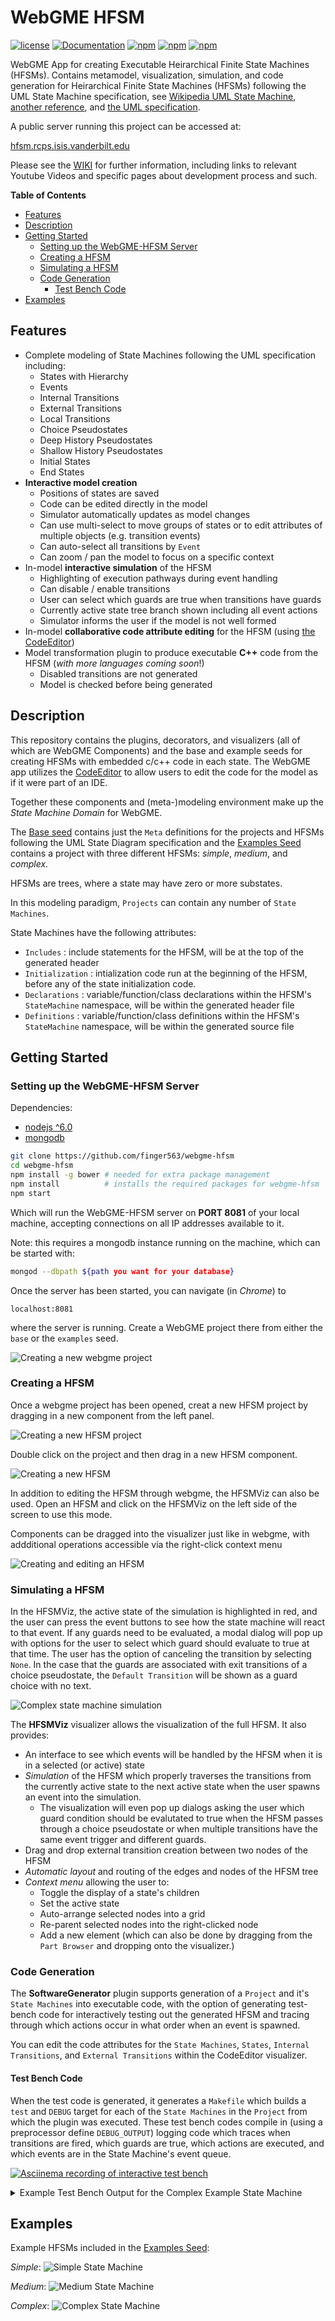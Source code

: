 # WebGME HFSM

[![license](https://img.shields.io/github/license/mashape/apistatus.svg?maxAge=2592000)](https://opensource.org/licenses/MIT)
[![Documentation](https://img.shields.io/badge/documentation-wiki-blue.svg?style=flat-square)](https://github.com/finger563/webgme-hfsm/wiki)
[![npm](https://img.shields.io/npm/v/webgme-hfsm.svg)](https://www.npmjs.com/package/webgme-hfsm)
[![npm](https://img.shields.io/npm/dm/webgme-hfsm.svg)](https://www.npmjs.com/package/webgme-hfsm)
[![npm](https://img.shields.io/npm/dt/webgme-hfsm.svg)](https://www.npmjs.com/package/webgme-hfsm)

WebGME App for creating Executable Heirarchical Finite State Machines
(HFSMs). Contains metamodel, visualization, simulation, and code
generation for Heirarchical Finite State Machines (HFSMs) following
the UML State Machine specification, see [Wikipedia UML State Machine](https://en.wikipedia.org/wiki/UML_state_machine), [another reference](https://www.uml-diagrams.org/state-machine-diagrams.html), and [the UML specification](http://www.omg.org/spec/UML/).

A public server running this project can be accessed at:

[hfsm.rcps.isis.vanderbilt.edu](http://hfsm.rcps.isis.vanderbilt.edu)

Please see the [WIKI](https://github.com/finger563/webgme-hfsm/wiki) for further information, including links to relevant Youtube Videos and specific pages about development process and such.

<!-- markdown-toc start - Don't edit this section. Run M-x markdown-toc-refresh-toc -->
**Table of Contents**

- [Features](#features)
- [Description](#description)
- [Getting Started](#getting-started)
    - [Setting up the WebGME-HFSM Server](#setting-up-the-webgme-hfsm-server)
    - [Creating a HFSM](#creating-a-hfsm)
    - [Simulating a HFSM](#simulating-a-hfsm)
    - [Code Generation](#code-generation)
        - [Test Bench Code](#test-bench-code)
- [Examples](#examples)

<!-- markdown-toc end -->

## Features

* Complete modeling of State Machines following the UML specification
  including:
  * States with Hierarchy
  * Events
  * Internal Transitions
  * External Transitions
  * Local Transitions
  * Choice Pseudostates
  * Deep History Pseudostates
  * Shallow History Pseudostates
  * Initial States
  * End States
* **Interactive model creation**
  * Positions of states are saved
  * Code can be edited directly in the model
  * Simulator automatically updates as model changes
  * Can use multi-select to move groups of states or to edit attributes of multiple objects (e.g. transition events)
  * Can auto-select all transitions by `Event`
  * Can zoom / pan the model to focus on a specific context
* In-model **interactive simulation** of the HFSM
  * Highlighting of execution pathways during event handling
  * Can disable / enable transitions
  * User can select which guards are true when transitions have guards
  * Currently active state tree branch shown including all event actions
  * Simulator informs the user if the model is not well formed
* In-model **collaborative code attribute editing** for the HFSM (using [the CodeEditor](https://github.com/finger563/webgme-codeeditor))
* Model transformation plugin to produce executable **C++** code from
  the HFSM (*with more languages coming soon*!)
  * Disabled transitions are not generated
  * Model is checked before being generated

## Description

This repository contains the plugins, decorators, and visualizers (all
of which are WebGME Components) and the base and example seeds for
creating HFSMs with embedded c/c++ code in each state. The WebGME app
utilizes the [CodeEditor](https://github.com/finger563/webgme-codeeditor) to allow users to edit the code for the
model as if it were part of an IDE.

Together these components and (meta-)modeling environment make up the
*State Machine Domain* for WebGME.

The [Base seed](./src/seeds/base.webgmex) contains just the `Meta`
definitions for the projects and HFSMs following the UML State Diagram
specification and the [Examples Seed](./src/seeds/examples.webgmex)
contains a project with three different HFSMs: *simple*, *medium*, and
*complex*.

HFSMs are trees, where a state may have zero or more substates.
 
In this modeling paradigm, `Projects` can contain any number of `State
Machines`.

State Machines have the following attributes:

* `Includes` : include statements for the HFSM, will be at the top of
  the generated header
* `Initialization` : intialization code run at the beginning of the
  HFSM, before any of the state initialization code.
* `Declarations` : variable/function/class declarations within the
  HFSM's `StateMachine` namespace, will be within the generated header
  file
* `Definitions` : variable/function/class definitions within the
  HFSM's `StateMachine` namespace, will be within the generated source
  file
  
## Getting Started

### Setting up the WebGME-HFSM Server

Dependencies:
* [nodejs ^6.0](www.nodejs.org)
* [mongodb](www.mongodb.com)

```bash
git clone https://github.com/finger563/webgme-hfsm
cd webgme-hfsm
npm install -g bower # needed for extra package management
npm install          # installs the required packages for webgme-hfsm
npm start
```

Which will run the WebGME-HFSM server on **PORT 8081** of your local
machine, accepting connections on all IP addresses available to it.

Note: this requires a mongodb instance running on the machine, which
can be started with:

```bash
mongod --dbpath ${path you want for your database}
```

Once the server has been started, you can navigate (in *Chrome*) to 

```
localhost:8081
```

where the server is running. Create a WebGME project there from either
the `base` or the `examples` seed.

![Creating a new webgme project](https://raw.githubusercontent.com/wiki/finger563/webgme-hfsm/images/new_webgme_project.gif)

### Creating a HFSM

Once a webgme project has been opened, creat a new HFSM project by dragging in a new component from the left panel.

![Creating a new HFSM project](https://raw.githubusercontent.com/wiki/finger563/webgme-hfsm/images/new_hfsm_project.gif)

Double click on the project and then drag in a new HFSM component.

![Creating a new HFSM](https://raw.githubusercontent.com/wiki/finger563/webgme-hfsm/images/new_hfsm.gif)

In addition to editing the HFSM through webgme, the HFSMViz can also be used. Open an HFSM and click on the HFSMViz on the left side of the screen to use this mode.

Components can be dragged into the visualizer just like in webgme, with addditional operations accessible via the right-click context menu

![Creating and editing an HFSM](https://raw.githubusercontent.com/wiki/finger563/webgme-hfsm/images/hfsmEditing.gif)

### Simulating a HFSM

In the HFSMViz, the active state of the simulation is highlighted in
red, and the user can press the event buttons to see how the state
machine will react to that event. If any guards need to be evaluated,
a modal dialog will pop up with options for the user to select which
guard should evaluate to true at that time. The user has the option of
canceling the transition by selecting `None`. In the case that the
guards are associated with exit transitions of a choice pseudostate,
the `Default Transition` will be shown as a guard choice with no text.

![Complex state machine simulation](https://raw.githubusercontent.com/wiki/finger563/webgme-hfsm/images/simulation.gif)

The **HFSMViz** visualizer allows the visualization of the full
HFSM. It also provides:
* An interface to see which events will be handled by the HFSM when it
  is in a selected (or active) state
* *Simulation* of the HFSM which properly traverses the transitions from
  the currently active state to the next active state when the user
  spawns an event into the simulation.
  * The visualization will even pop up dialogs asking the user which
    guard condition should be evalutated to true when the HFSM passes
    through a choice pseudostate or when multiple transitions have the
    same event trigger and different guards.
* Drag and drop external transition creation between two nodes of the
  HFSM
* *Automatic layout* and routing of the edges and nodes of the HFSM
  tree
* *Context menu* allowing the user to: 
  * Toggle the display of a state's children
  * Set the active state
  * Auto-arrange selected nodes into a grid
  * Re-parent selected nodes into the right-clicked node
  * Add a new element (which can also be done by dragging from the
    `Part Browser` and dropping onto the visualizer.)

### Code Generation

The **SoftwareGenerator** plugin supports generation of a `Project`
and it's `State Machines` into executable code, with the option of
generating test-bench code for interactively testing out the generated
HFSM and tracing through which actions occur in what order when an
event is spawned.

You can edit the code attributes for the `State Machines`, `States`,
`Internal Transitions`, and `External Transitions` within the
CodeEditor visualizer.

#### Test Bench Code

When the test code is generated, it generates a `Makefile` which
builds a `test` and `DEBUG` target for each of the `State Machines` in
the `Project` from which the plugin was executed. These test bench
codes compile in (using a preprocessor define `DEBUG_OUTPUT`) logging
code which traces when transitions are fired, which guards are true,
which actions are executed, and which events are in the State
Machine's event queue.

[![Asciinema recording of interactive test bench](https://asciinema.org/a/kWbxIsIDlQ0ysAlp0ss9X8zJw.png)](https://asciinema.org/a/kWbxIsIDlQ0ysAlp0ss9X8zJw?t=9)

<details><summary>Example Test Bench Output for the Complex Example State Machine</summary><p>

```bash
jebKerman@ubuntu  ~/webgme-hfsm/exampleHFSM  make run_Complex_test_DEBUG 
Compiling Complex_test_DEBUG
g++ -o Complex_test_DEBUG Complex_test.cpp Complex_GeneratedStates.cpp    -O3 -std=c++14 -MD -MP -MF .dep/Complex_test_DEBUG.d  -DDEBUG_OUTPUT

Running Complex_test_DEBUG

./Complex_test_DEBUG
INITIAL TRANSITION::ACTION for /3/c/m
ENTRY::Complex::State_1::/3/c/Y
SerialTask :: initializing State 1
Select which event to spawn:
0. ENDEVENT
1. EVENT1
2. EVENT2
3. EVENT3
4. EVENT4
5. INPUTEVENT
6. None
selection: 1
[ EVENT1 ]
GUARD [ someNumber < someValue ] for INTERNAL TRANSITION:/3/c/Y/t evaluated to TRUE
Action iterating: 0
Action iterating: 1
Action iterating: 2
Action iterating: 3
Action iterating: 4
Action iterating: 5
Action iterating: 6
Action iterating: 7
Action iterating: 8
Action iterating: 9
Action iterating: 10
Action iterating: 11
Action iterating: 12
Action iterating: 13
Action iterating: 14
Action iterating: 15
Action iterating: 16
Action iterating: 17
Action iterating: 18
Action iterating: 19
Action iterating: 20
Action iterating: 21
Action iterating: 22
Action iterating: 23
Action iterating: 24
Action iterating: 25
Action iterating: 26
Action iterating: 27
Action iterating: 28
Action iterating: 29
Action iterating: 30
Action iterating: 31
Handled EVENT1
Select which event to spawn:
0. ENDEVENT
1. EVENT1
2. EVENT2
3. EVENT3
4. EVENT4
5. INPUTEVENT
6. None
selection: 4
[ EVENT4 ]
GUARD [ someTest ] for EXTERNAL TRANSITION:/3/c/I evaluated to TRUE
NO GUARD on EXTERNAL TRANSITION:/3/c/o
EXIT::Complex::State_1::/3/c/Y
Exiting State 1
TRANSITION::ACTION for /3/c/I
TRANSITION::ACTION for /3/c/o
ENTRY::Complex::State3::/3/c/T
TRANSITION::ACTION for /3/c/T/I
ENTRY::Complex::State3::ChildState::/3/c/T/W
STATE TRANSITION: Complex::State_1->Complex::State3::ChildState
Handled EVENT4
Select which event to spawn:
0. ENDEVENT
1. EVENT1
2. EVENT2
3. EVENT3
4. EVENT4
5. INPUTEVENT
6. None
selection: 1
[ EVENT1 ]
NO GUARD on EXTERNAL TRANSITION:/3/c/T/L
EXIT::Complex::State3::ChildState::/3/c/T/W
TRANSITION::ACTION for /3/c/T/L
ENTRY::Complex::State3::ChildState2::/3/c/T/0
STATE TRANSITION: Complex::State3::ChildState->Complex::State3::ChildState2
Handled EVENT1
Select which event to spawn:
0. ENDEVENT
1. EVENT1
2. EVENT2
3. EVENT3
4. EVENT4
5. INPUTEVENT
6. None
selection: 2
[ EVENT2 ]
NO GUARD on EXTERNAL TRANSITION:/3/c/T/j
EXIT::Complex::State3::ChildState2::/3/c/T/0
TRANSITION::ACTION for /3/c/T/j
ENTRY::Complex::State3::ChildState3::/3/c/T/w
STATE TRANSITION: Complex::State3::ChildState2->Complex::State3::ChildState3
Handled EVENT2
Select which event to spawn:
0. ENDEVENT
1. EVENT1
2. EVENT2
3. EVENT3
4. EVENT4
5. INPUTEVENT
6. None
selection: 3
[ EVENT3 ]
NO GUARD on EXTERNAL TRANSITION:/3/c/T/p
EXIT::Complex::State3::ChildState3::/3/c/T/w
TRANSITION::ACTION for /3/c/T/p
ENTRY::Complex::State3::ChildState::/3/c/T/W
STATE TRANSITION: Complex::State3::ChildState3->Complex::State3::ChildState
Handled EVENT3
Select which event to spawn:
0. ENDEVENT
1. EVENT1
2. EVENT2
3. EVENT3
4. EVENT4
5. INPUTEVENT
6. None
selection: 4
[ EVENT4 ]
NO GUARD on EXTERNAL TRANSITION:/3/c/w
EXIT::Complex::State3::ChildState::/3/c/T/W
EXIT::Complex::State3::/3/c/T
TRANSITION::ACTION for /3/c/w
ENTRY::Complex::State_2::/3/c/v
ENTRY::Complex::State_2::ChildState::/3/c/v/K
STATE TRANSITION: Complex::State3->Complex::State_2::Deep_History_Pseudostate
Handled EVENT4
Select which event to spawn:
0. ENDEVENT
1. EVENT1
2. EVENT2
3. EVENT3
4. EVENT4
5. INPUTEVENT
6. None
selection: 4
[ EVENT4 ]
NO GUARD on EXTERNAL TRANSITION:/3/c/Q
EXIT::Complex::State_2::ChildState::/3/c/v/K
EXIT::Complex::State_2::/3/c/v
TRANSITION::ACTION for /3/c/Q
ENTRY::Complex::State3::/3/c/T
ENTRY::Complex::State3::ChildState::/3/c/T/W
STATE TRANSITION: Complex::State_2->Complex::State3::Deep_History_Pseudostate
Handled EVENT4
Select which event to spawn:
0. ENDEVENT
1. EVENT1
2. EVENT2
3. EVENT3
4. EVENT4
5. INPUTEVENT
6. None
selection: 6

Finished
```

</p></details>

## Examples

Example HFSMs included in the [Examples Seed](./src/seeds/examples.webgmex):

*Simple*:
![Simple State Machine](https://raw.githubusercontent.com/wiki/finger563/webgme-hfsm/images/simple.png)

*Medium*:
![Medium State Machine](https://raw.githubusercontent.com/wiki/finger563/webgme-hfsm/images/medium.png)

*Complex*:
![Complex State Machine](https://raw.githubusercontent.com/wiki/finger563/webgme-hfsm/images/complex.png)
